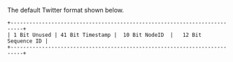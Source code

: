 The default Twitter format shown below.

    +--------------------------------------------------------------------------+
    | 1 Bit Unused | 41 Bit Timestamp |  10 Bit NodeID  |   12 Bit Sequence ID |
    +--------------------------------------------------------------------------+